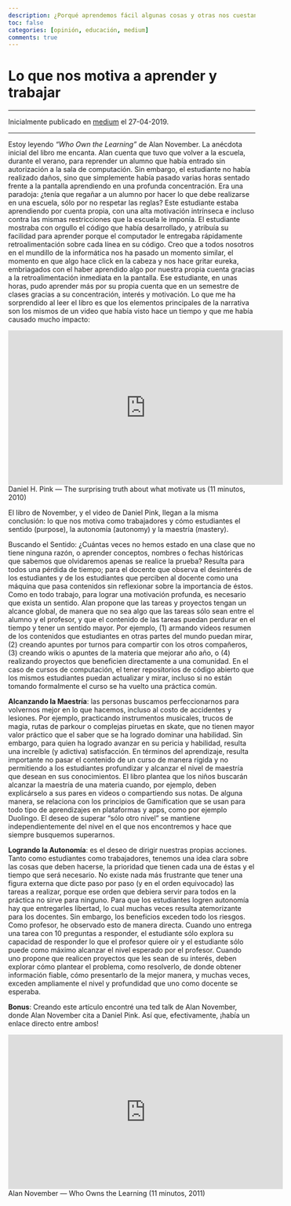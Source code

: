 ```yaml
---
description: ¿Porqué aprendemos fácil algunas cosas y otras nos cuestan tanto?
toc: false
categories: [opinión, educación, medium]
comments: true
---
```


# Lo que nos motiva a aprender y trabajar

---

Inicialmente publicado en [medium](https://medium.com/@sebastiandres/lo-que-nos-motiva-a-aprender-y-trabajar-95eb30c9cf95) el 27-04-2019.

---

Estoy leyendo *“Who Own the Learning”* de Alan November. La anécdota inicial del libro me encanta. Alan cuenta que tuvo que volver a la escuela, durante el verano, para reprender un alumno que había entrado sin autorización a la sala de computación. Sin embargo, el estudiante no había realizado daños, sino que simplemente había pasado varias horas sentado frente a la pantalla aprendiendo en una profunda concentración. Era una paradoja: ¿tenía que regañar a un alumno por hacer lo que debe realizarse en una escuela, sólo por no respetar las reglas? Este estudiante estaba aprendiendo por cuenta propia, con una alta motivación intrínseca e incluso contra las mismas restricciones que la escuela le imponía. El estudiante mostraba con orgullo el código que había desarrollado, y atribuía su facilidad para aprender porque el computador le entregaba rápidamente retroalimentación sobre cada línea en su código. Creo que a todos nosotros en el mundillo de la informática nos ha pasado un momento similar, el momento en que algo hace click en la cabeza y nos hace gritar eureka, embriagados con el haber aprendido algo por nuestra propia cuenta gracias a la retroalimentación inmediata en la pantalla. Ese estudiante, en unas horas, pudo aprender más por su propia cuenta que en un semestre de clases gracias a su concentración, interés y motivación.
Lo que me ha sorprendido al leer el libro es que los elementos principales de la narrativa son los mismos de un video que había visto hace un tiempo y que me había causado mucho impacto:

<center>
<iframe width="560" height="315" src="https://youtu.be/u6XAPnuFjJc" frameborder="0" allowfullscreen></iframe>
</center>
Daniel H. Pink — The surprising truth about what motivate us (11 minutos, 2010)

El libro de November, y el video de Daniel Pink, llegan a la misma conclusión: lo que nos motiva como trabajadores y cómo estudiantes el sentido (purpose), la autonomía (autonomy) y la maestría (mastery).

Buscando el Sentido: ¿Cuántas veces no hemos estado en una clase que no tiene ninguna razón, o aprender conceptos, nombres o fechas históricas que sabemos que olvidaremos apenas se realice la prueba? Resulta para todos una pérdida de tiempo; para el docente que observa el desinterés de los estudiantes y de los estudiantes que perciben al docente como una máquina que pasa contenidos sin reflexionar sobre la importancia de éstos. Como en todo trabajo, para lograr una motivación profunda, es necesario que exista un sentido. Alan propone que las tareas y proyectos tengan un alcance global, de manera que no sea algo que las tareas sólo sean entre el alumno y el profesor, y que el contenido de las tareas puedan perdurar en el tiempo y tener un sentido mayor. Por ejemplo, (1) armando videos resumen de los contenidos que estudiantes en otras partes del mundo puedan mirar, (2) creando apuntes por turnos para compartir con los otros compañeros, (3) creando wikis o apuntes de la materia que mejorar año año, o (4) realizando proyectos que beneficien directamente a una comunidad. En el caso de cursos de computación, el tener repositorios de código abierto que los mismos estudiantes puedan actualizar y mirar, incluso si no están tomando formalmente el curso se ha vuelto una práctica común.

**Alcanzando la Maestría**: las personas buscamos perfeccionarnos para volvernos mejor en lo que hacemos, incluso al costo de accidentes y lesiones. Por ejemplo, practicando instrumentos musicales, trucos de magia, rutas de parkour o complejas piruetas en skate, que no tienen mayor valor práctico que el saber que se ha logrado dominar una habilidad. Sin embargo, para quien ha logrado avanzar en su pericia y habilidad, resulta una increíble (y adictiva) satisfacción. En términos del aprendizaje, resulta importante no pasar el contenido de un curso de manera rígida y no permitiendo a los estudiantes profundizar y alcanzar el nivel de maestría que desean en sus conocimientos. El libro plantea que los niños buscarán alcanzar la maestría de una materia cuando, por ejemplo, deben explicárselo a sus pares en videos o compartiendo sus notas. De alguna manera, se relaciona con los principios de Gamification que se usan para todo tipo de aprendizajes en plataformas y apps, como por ejemplo Duolingo. El deseo de superar “sólo otro nivel” se mantiene independientemente del nivel en el que nos encontremos y hace que siempre busquemos superarnos.

**Logrando la Autonomía**: es el deseo de dirigir nuestras propias acciones. Tanto como estudiantes como trabajadores, tenemos una idea clara sobre las cosas que deben hacerse, la prioridad que tienen cada una de éstas y el tiempo que será necesario. No existe nada más frustrante que tener una figura externa que dicte paso por paso (y en el orden equivocado) las tareas a realizar, porque ese orden que debiera servir para todos en la práctica no sirve para ninguno. Para que los estudiantes logren autonomía hay que entregarles libertad, lo cual muchas veces resulta atemorizante para los docentes. Sin embargo, los beneficios exceden todo los riesgos. Como profesor, he observado esto de manera directa. Cuando uno entrega una tarea con 10 preguntas a responder, el estudiante sólo explora su capacidad de responder lo que el profesor quiere oír y el estudiante sólo puede como máximo alcanzar el nivel esperado por el profesor. Cuando uno propone que realicen proyectos que les sean de su interés, deben explorar cómo plantear el problema, como resolverlo, de donde obtener información fiable, cómo presentarlo de la mejor manera, y muchas veces, exceden ampliamente el nivel y profundidad que uno como docente se esperaba.

**Bonus**: Creando este artículo encontré una ted talk de Alan November, donde Alan November cita a Daniel Pink. Así que, efectivamente, ¡había un enlace directo entre ambos!

<center>
<iframe width="560" height="315" src="https://youtu.be/ebJHzpEy4bE" frameborder="0" allowfullscreen></iframe>
</center>
Alan November — Who Owns the Learning (11 minutos, 2011)